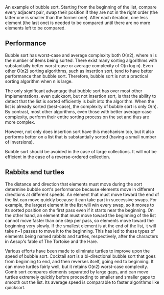 An example of bubble sort. Starting from the beginning of the list, compare every adjacent pair, swap their position if they are not in the right order (the latter one is smaller than the former one). After each iteration, one less element (the last one) is needed to be compared until there are no more elements left to be compared.

## Performance
Bubble sort has worst-case and average complexity both О(n2), where n is the number of items being sorted. There exist many sorting algorithms with substantially better worst-case or average complexity of O(n log n). Even other О(n2) sorting algorithms, such as insertion sort, tend to have better performance than bubble sort. Therefore, bubble sort is not a practical sorting algorithm when n is large.

The only significant advantage that bubble sort has over most other implementations, even quicksort, but not insertion sort, is that the ability to detect that the list is sorted efficiently is built into the algorithm. When the list is already sorted (best-case), the complexity of bubble sort is only O(n). By contrast, most other algorithms, even those with better average-case complexity, perform their entire sorting process on the set and thus are more complex. 

However, not only does insertion sort have this mechanism too, but it also performs better on a list that is substantially sorted (having a small number of inversions).

Bubble sort should be avoided in the case of large collections. It will not be efficient in the case of a reverse-ordered collection.


## Rabbits and turtles
The distance and direction that elements must move during the sort determine bubble sort's performance because elements move in different directions at different speeds. An element that must move toward the end of the list can move quickly because it can take part in successive swaps. For example, the largest element in the list will win every swap, so it moves to its sorted position on the first pass even if it starts near the beginning. On the other hand, an element that must move toward the beginning of the list cannot move faster than one step per pass, so elements move toward the beginning very slowly. If the smallest element is at the end of the list, it will take n−1 passes to move it to the beginning. This has led to these types of elements being named rabbits and turtles, respectively, after the characters in Aesop's fable of The Tortoise and the Hare.

Various efforts have been made to eliminate turtles to improve upon the speed of bubble sort. Cocktail sort is a bi-directional bubble sort that goes from beginning to end, and then reverses itself, going end to beginning. It can move turtles fairly well, but it retains O(n2) worst-case complexity. Comb sort compares elements separated by large gaps, and can move turtles extremely quickly before proceeding to smaller and smaller gaps to smooth out the list. Its average speed is comparable to faster algorithms like quicksort.

